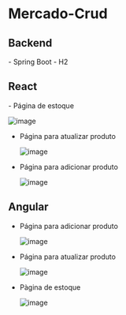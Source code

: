 # Mercado-Crud
<h2>Backend</h2>
 - Spring Boot
 - H2


<h2>React</h2>
 - Página de estoque
  
   ![image](https://github.com/ErickSolon/Mercado-Crud/assets/72041638/4c9b7fbb-3c5e-4e86-9125-ea50d2aa1519)

 - Página para atualizar produto
   
    ![image](https://github.com/ErickSolon/Mercado-Crud/assets/72041638/001e5160-f5c9-4373-b0f1-52548adc9857)

 - Página para adicionar produto
   
    ![image](https://github.com/ErickSolon/Mercado-Crud/assets/72041638/037978af-2f0f-4a41-9c78-65e36216af12)
    
<h2>Angular</h2>

 - Página para adicionar produto
   
    ![image](https://github.com/ErickSolon/Mercado-Crud/assets/72041638/19c55024-0e93-4465-956e-4dfecb4ecfc2)

 - Página para atualizar produto
   
    ![image](https://github.com/ErickSolon/Mercado-Crud/assets/72041638/d21f817d-577a-455e-b4a1-2ff6832400df)

 - Pàgina de estoque
   
   ![image](https://github.com/ErickSolon/Mercado-Crud/assets/72041638/2eb351ce-5e96-475f-a852-1fe2970109bf)






